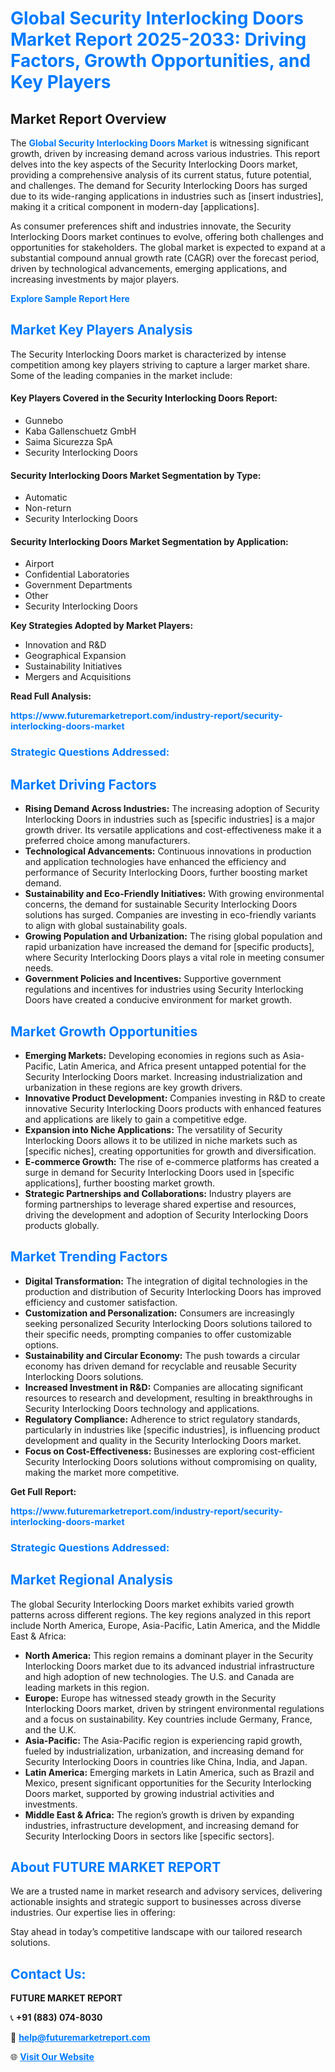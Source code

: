 <h1 style="color: #007BFF;">Global Security Interlocking Doors Market Report 2025-2033: Driving Factors, Growth Opportunities, and Key Players</h1>

<section id="overview">
<h2>Market Report Overview</h2>
<p>The <a href="https://www.futuremarketreport.com/industry-report/security-interlocking-doors-market" style="color: #007BFF; text-decoration: none;"><strong>Global Security Interlocking Doors Market</strong></a> is witnessing significant growth, driven by increasing demand across various industries. This report delves into the key aspects of the Security Interlocking Doors market, providing a comprehensive analysis of its current status, future potential, and challenges. The demand for Security Interlocking Doors has surged due to its wide-ranging applications in industries such as [insert industries], making it a critical component in modern-day [applications].</p>
<p>As consumer preferences shift and industries innovate, the Security Interlocking Doors market continues to evolve, offering both challenges and opportunities for stakeholders. The global market is expected to expand at a substantial compound annual growth rate (CAGR) over the forecast period, driven by technological advancements, emerging applications, and increasing investments by major players.</p>
</section>

<section id="overview">
<p><a href="https://www.futuremarketreport.com/request-sample/reportId=106645" style="color: #007BFF; text-decoration: none;"><strong>Explore Sample Report Here</strong></a></p>
</section>

<section id="key-players">
<h2 style="color: #007BFF;">Market Key Players Analysis</h2>
<p>The Security Interlocking Doors market is characterized by intense competition among key players striving to capture a larger market share. Some of the leading companies in the market include:</p>
<h4>Key Players Covered in the Security Interlocking Doors Report:</h4>
<ul><li>Gunnebo</li><li>Kaba Gallenschuetz GmbH</li><li>Saima Sicurezza SpA</li><li>Security Interlocking Doors</li></ul>
<h4>Security Interlocking Doors Market Segmentation by Type:</h4>
<ul><li>Automatic</li><li>Non-return</li><li>Security Interlocking Doors</li></ul>

<h4>Security Interlocking Doors Market Segmentation by Application:</h4>
<ul><li>Airport</li><li>Confidential Laboratories</li><li>Government Departments</li><li>Other</li><li>Security Interlocking Doors</li></ul>
<p><strong>Key Strategies Adopted by Market Players:</strong></p>
<ul>
<li>Innovation and R&D</li>
<li>Geographical Expansion</li>
<li>Sustainability Initiatives</li>
<li>Mergers and Acquisitions</li>
</ul>
</section>

<section>
<p><strong>Read Full Analysis: </strong></p><a href="https://www.futuremarketreport.com/industry-report/security-interlocking-doors-market" style="color: #007BFF; text-decoration: none;"><strong>https://www.futuremarketreport.com/industry-report/security-interlocking-doors-market</strong></a>
<h3 style="color: #007BFF;">Strategic Questions Addressed:</h3>
</section>

<section id="driving-factors">
<h2 style="color: #007BFF;">Market Driving Factors</h2>
<ul>
<li><strong>Rising Demand Across Industries:</strong> The increasing adoption of Security Interlocking Doors in industries such as [specific industries] is a major growth driver. Its versatile applications and cost-effectiveness make it a preferred choice among manufacturers.</li>
<li><strong>Technological Advancements:</strong> Continuous innovations in production and application technologies have enhanced the efficiency and performance of Security Interlocking Doors, further boosting market demand.</li>
<li><strong>Sustainability and Eco-Friendly Initiatives:</strong> With growing environmental concerns, the demand for sustainable Security Interlocking Doors solutions has surged. Companies are investing in eco-friendly variants to align with global sustainability goals.</li>
<li><strong>Growing Population and Urbanization:</strong> The rising global population and rapid urbanization have increased the demand for [specific products], where Security Interlocking Doors plays a vital role in meeting consumer needs.</li>
<li><strong>Government Policies and Incentives:</strong> Supportive government regulations and incentives for industries using Security Interlocking Doors have created a conducive environment for market growth.</li>
</ul>
</section>

<section id="growth-opportunities">
<h2 style="color: #007BFF;">Market Growth Opportunities</h2>
<ul>
<li><strong>Emerging Markets:</strong> Developing economies in regions such as Asia-Pacific, Latin America, and Africa present untapped potential for the Security Interlocking Doors market. Increasing industrialization and urbanization in these regions are key growth drivers.</li>
<li><strong>Innovative Product Development:</strong> Companies investing in R&D to create innovative Security Interlocking Doors products with enhanced features and applications are likely to gain a competitive edge.</li>
<li><strong>Expansion into Niche Applications:</strong> The versatility of Security Interlocking Doors allows it to be utilized in niche markets such as [specific niches], creating opportunities for growth and diversification.</li>
<li><strong>E-commerce Growth:</strong> The rise of e-commerce platforms has created a surge in demand for Security Interlocking Doors used in [specific applications], further boosting market growth.</li>
<li><strong>Strategic Partnerships and Collaborations:</strong> Industry players are forming partnerships to leverage shared expertise and resources, driving the development and adoption of Security Interlocking Doors products globally.</li>
</ul>
</section>

<section id="trending-factors">
<h2 style="color: #007BFF;">Market Trending Factors</h2>
<ul>
<li><strong>Digital Transformation:</strong> The integration of digital technologies in the production and distribution of Security Interlocking Doors has improved efficiency and customer satisfaction.</li>
<li><strong>Customization and Personalization:</strong> Consumers are increasingly seeking personalized Security Interlocking Doors solutions tailored to their specific needs, prompting companies to offer customizable options.</li>
<li><strong>Sustainability and Circular Economy:</strong> The push towards a circular economy has driven demand for recyclable and reusable Security Interlocking Doors solutions.</li>
<li><strong>Increased Investment in R&D:</strong> Companies are allocating significant resources to research and development, resulting in breakthroughs in Security Interlocking Doors technology and applications.</li>
<li><strong>Regulatory Compliance:</strong> Adherence to strict regulatory standards, particularly in industries like [specific industries], is influencing product development and quality in the Security Interlocking Doors market.</li>
<li><strong>Focus on Cost-Effectiveness:</strong> Businesses are exploring cost-efficient Security Interlocking Doors solutions without compromising on quality, making the market more competitive.</li>
</ul>
</section>

<section>
<p><strong>Get Full Report: </strong></p><a href="https://www.futuremarketreport.com/industry-report/security-interlocking-doors-market" style="color: #007BFF; text-decoration: none;"><strong>https://www.futuremarketreport.com/industry-report/security-interlocking-doors-market</strong></a>
<h3 style="color: #007BFF;">Strategic Questions Addressed:</h3>
</section>


<section id="regional-analysis">
<h2 style="color: #007BFF;">Market Regional Analysis</h2>
<p>The global Security Interlocking Doors market exhibits varied growth patterns across different regions. The key regions analyzed in this report include North America, Europe, Asia-Pacific, Latin America, and the Middle East & Africa:</p>
<ul>
<li><strong>North America:</strong> This region remains a dominant player in the Security Interlocking Doors market due to its advanced industrial infrastructure and high adoption of new technologies. The U.S. and Canada are leading markets in this region.</li>
<li><strong>Europe:</strong> Europe has witnessed steady growth in the Security Interlocking Doors market, driven by stringent environmental regulations and a focus on sustainability. Key countries include Germany, France, and the U.K.</li>
<li><strong>Asia-Pacific:</strong> The Asia-Pacific region is experiencing rapid growth, fueled by industrialization, urbanization, and increasing demand for Security Interlocking Doors in countries like China, India, and Japan.</li>
<li><strong>Latin America:</strong> Emerging markets in Latin America, such as Brazil and Mexico, present significant opportunities for the Security Interlocking Doors market, supported by growing industrial activities and investments.</li>
<li><strong>Middle East & Africa:</strong> The region’s growth is driven by expanding industries, infrastructure development, and increasing demand for Security Interlocking Doors in sectors like [specific sectors].</li>
</ul>
</section>

<footer>
<h2 style="color: #007BFF;">About FUTURE MARKET REPORT</h2>
<p>We are a trusted name in market research and advisory services, delivering actionable insights and strategic support to businesses across diverse industries. Our expertise lies in offering:</p>

<p>Stay ahead in today’s competitive landscape with our tailored research solutions.</p>

<h2 style="color: #007BFF;">Contact Us:</h2>
<p><strong>FUTURE MARKET REPORT</strong></p>
<p>📞 <strong>+91 (883) 074-8030</strong></p>
<p>📧 <strong><a href="mailto:help@futuremarketreport.com" style="color: #007BFF;">help@futuremarketreport.com</a></strong></p>
<p>🌐 <strong><a href="https://www.futuremarketreport.com/" style="color: #007BFF;">Visit Our Website</a></strong></p>
</footer>
